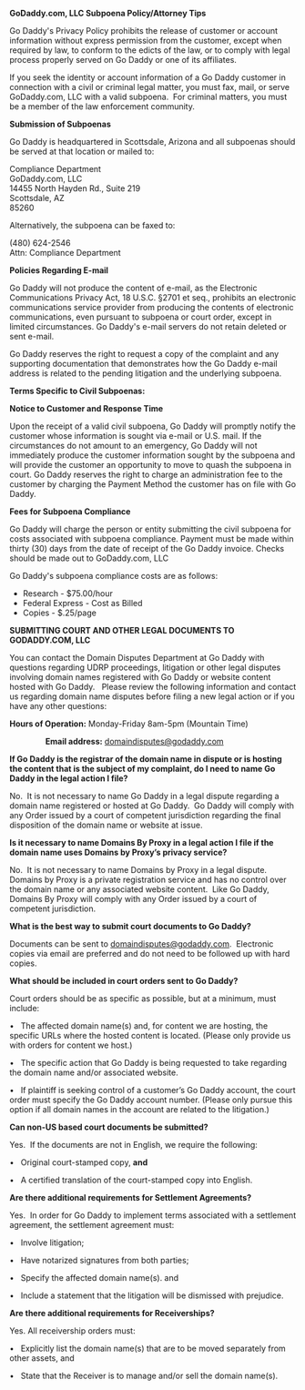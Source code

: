 **GoDaddy.com, LLC Subpoena Policy/Attorney Tips**

Go Daddy's Privacy Policy prohibits the release of customer or account information without express permission from the customer, except when required by law, to conform to the edicts of the law, or to comply with legal process properly served on Go Daddy or one of its affiliates.

If you seek the identity or account information of a Go Daddy customer in connection with a civil or criminal legal matter, you must fax, mail, or serve GoDaddy.com, LLC with a valid subpoena.  For criminal matters, you must be a member of the law enforcement community.

**Submission of Subpoenas**

Go Daddy is headquartered in Scottsdale, Arizona and all subpoenas should be served at that location or mailed to:

Compliance Department  
GoDaddy.com, LLC  
14455 North Hayden Rd., Suite 219  
Scottsdale, AZ  
85260

Alternatively, the subpoena can be faxed to:

(480) 624-2546  
Attn: Compliance Department

**Policies Regarding E-mail**

Go Daddy will not produce the content of e-mail, as the Electronic Communications Privacy Act, 18 U.S.C. §2701 et seq., prohibits an electronic communications service provider from producing the contents of electronic communications, even pursuant to subpoena or court order, except in limited circumstances. Go Daddy's e-mail servers do not retain deleted or sent e-mail.

Go Daddy reserves the right to request a copy of the complaint and any supporting documentation that demonstrates how the Go Daddy e-mail address is related to the pending litigation and the underlying subpoena.

**Terms Specific to Civil Subpoenas:**

**Notice to Customer and Response Time**

Upon the receipt of a valid civil subpoena, Go Daddy will promptly notify the customer whose information is sought via e-mail or U.S. mail. If the circumstances do not amount to an emergency, Go Daddy will not immediately produce the customer information sought by the subpoena and will provide the customer an opportunity to move to quash the subpoena in court. Go Daddy reserves the right to charge an administration fee to the customer by charging the Payment Method the customer has on file with Go Daddy.

**Fees for Subpoena Compliance**

Go Daddy will charge the person or entity submitting the civil subpoena for costs associated with subpoena compliance. Payment must be made within thirty (30) days from the date of receipt of the Go Daddy invoice. Checks should be made out to GoDaddy.com, LLC

Go Daddy's subpoena compliance costs are as follows:

*   Research - $75.00/hour
*   Federal Express - Cost as Billed
*   Copies - $.25/page

**SUBMITTING COURT AND OTHER LEGAL DOCUMENTS TO GODADDY.COM, LLC**

You can contact the Domain Disputes Department at Go Daddy with questions regarding UDRP proceedings, litigation or other legal disputes involving domain names registered with Go Daddy or website content hosted with Go Daddy.   Please review the following information and contact us regarding domain name disputes before filing a new legal action or if you have any other questions:

 **Hours of Operation:** Monday-Friday 8am-5pm (Mountain Time)

                **Email address:** domaindisputes@godaddy.com     

**If Go Daddy is the registrar of the domain name in dispute or is hosting the content that is the subject of my complaint, do I need to name Go Daddy in the legal action I file?**

No.  It is not necessary to name Go Daddy in a legal dispute regarding a domain name registered or hosted at Go Daddy.  Go Daddy will comply with any Order issued by a court of competent jurisdiction regarding the final disposition of the domain name or website at issue. 

**Is it necessary to name Domains By Proxy in a legal action I file if the domain name uses Domains by Proxy’s privacy service?**

No.  It is not necessary to name Domains by Proxy in a legal dispute.  Domains by Proxy is a private registration service and has no control over the domain name or any associated website content.  Like Go Daddy, Domains By Proxy will comply with any Order issued by a court of competent jurisdiction.

**What is the best way to submit court documents to Go Daddy?**

Documents can be sent to domaindisputes@godaddy.com.  Electronic copies via email are preferred and do not need to be followed up with hard copies.

**What should be included in court orders sent to Go Daddy?**

Court orders should be as specific as possible, but at a minimum, must include:

•   The affected domain name(s) and, for content we are hosting, the specific URLs where the hosted content is located. (Please only provide us with orders for content we host.)

•   The specific action that Go Daddy is being requested to take regarding the domain name and/or associated website.

•   If plaintiff is seeking control of a customer’s Go Daddy account, the court order must specify the Go Daddy account number. (Please only pursue this option if all domain names in the account are related to the litigation.)

**Can non-US based court documents be submitted?**

Yes.  If the documents are not in English, we require the following:

•   Original court-stamped copy, **and**

•   A certified translation of the court-stamped copy into English.

**Are there additional requirements for Settlement Agreements?**

Yes.  In order for Go Daddy to implement terms associated with a settlement agreement, the settlement agreement must:

•   Involve litigation;

•   Have notarized signatures from both parties;

•   Specify the affected domain name(s). and

•   Include a statement that the litigation will be dismissed with prejudice.

**Are there additional requirements for Receiverships?**

Yes. All receivership orders must:

•   Explicitly list the domain name(s) that are to be moved separately from other assets, and

•   State that the Receiver is to manage and/or sell the domain name(s).